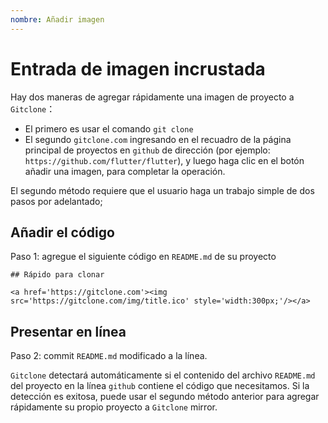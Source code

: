 ```yaml
---
nombre: Añadir imagen
---
```


# Entrada de imagen incrustada
Hay dos maneras de agregar rápidamente una imagen de proyecto a `Gitclone`：

+ El primero es usar el comando `git clone`
+ El segundo ` gitclone.com ` ingresando en el recuadro de la página principal de proyectos en ` github ` de dirección (por ejemplo: ` https://github.com/flutter/flutter `), y luego haga clic en el botón añadir una imagen, para completar la operación.

El segundo método requiere que el usuario haga un trabajo simple de dos pasos por adelantado;

## Añadir el código
Paso 1: agregue el siguiente código en `README.md` de su proyecto
```shell
## Rápido para clonar

<a href='https://gitclone.com'><img src='https://gitclone.com/img/title.ico' style='width:300px;'/></a>
```

## Presentar en línea
Paso 2: commit `README.md` modificado a la línea.

`Gitclone` detectará automáticamente si el contenido del archivo `README.md` del proyecto en la línea `github` contiene el código que necesitamos. Si la detección es exitosa, puede usar el segundo método anterior para agregar rápidamente su propio proyecto a `Gitclone` mirror.